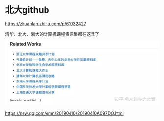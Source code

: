 # 北大github






https://zhuanlan.zhihu.com/p/61032427

清华、北大、浙大的计算机课程资源集都在这里了



![](_v_images/1576668741_7899.png)


https://new.qq.com/omn/20190410/20190410A097DO.html








